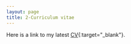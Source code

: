 ```yaml
---
layout: page
title: 2-Curriculum vitae
---
```


Here is a link to my latest [CV](https://martynalukaszewicz.github.io/CV_Nov2018.pdf){:target="_blank"}.


